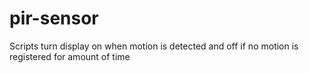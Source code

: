 # pir-sensor
Scripts turn display on when motion is detected and off if no motion is registered for amount of time
